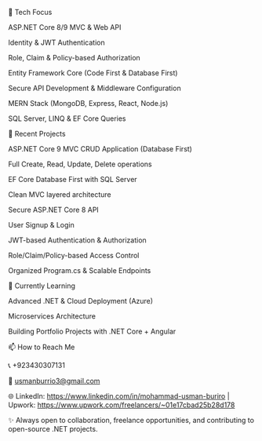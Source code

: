 🔹 Tech Focus

ASP.NET Core 8/9 MVC & Web API

Identity & JWT Authentication

Role, Claim & Policy-based Authorization

Entity Framework Core (Code First & Database First)

Secure API Development & Middleware Configuration

MERN Stack (MongoDB, Express, React, Node.js)

SQL Server, LINQ & EF Core Queries

🚀 Recent Projects

ASP.NET Core 9 MVC CRUD Application (Database First)

Full Create, Read, Update, Delete operations

EF Core Database First with SQL Server

Clean MVC layered architecture

Secure ASP.NET Core 8 API

User Signup & Login

JWT-based Authentication & Authorization

Role/Claim/Policy-based Access Control

Organized Program.cs & Scalable Endpoints

🌱 Currently Learning

Advanced .NET & Cloud Deployment (Azure)

Microservices Architecture

Building Portfolio Projects with .NET Core + Angular

📫 How to Reach Me

📞 +923430307131

📧 usmanburrio3@gmail.com

🌐 LinkedIn: https://www.linkedin.com/in/mohammad-usman-buriro
 | Upwork: https://www.upwork.com/freelancers/~01e17cbad25b28d178

✨ Always open to collaboration, freelance opportunities, and contributing to open-source .NET projects.
